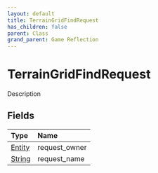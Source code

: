 ```yaml
---
layout: default
title: TerrainGridFindRequest
has_children: false
parent: Class
grand_parent: Game Reflection
---
```

# TerrainGridFindRequest
Description 

## Fields

| Type | Name |
|:----------|:--------------|
| [Entity](/riftbreaker-wiki/docs/game-reflection/classes/entity/) | request_owner |
| [String](/riftbreaker-wiki/docs/game-reflection/components/string/) | request_name |

